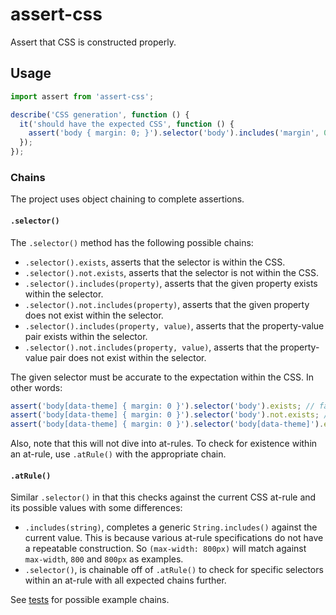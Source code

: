 # assert-css

Assert that CSS is constructed properly.

## Usage

```js
import assert from 'assert-css';

describe('CSS generation', function () {
  it('should have the expected CSS', function () {
    assert('body { margin: 0; }').selector('body').includes('margin', 0);
  });
});
```

### Chains

The project uses object chaining to complete assertions.

#### `.selector()`

The `.selector()` method has the following possible chains:

- `.selector().exists`, asserts that the selector is within the CSS.
- `.selector().not.exists`, asserts that the selector is not within the CSS.
- `.selector().includes(property)`, asserts that the given property exists within the selector.
- `.selector().not.includes(property)`, asserts that the given property does not exist within the selector.
- `.selector().includes(property, value)`, asserts that the property-value pair exists within the selector.
- `.selector().not.includes(property, value)`, asserts that the property-value pair does not exist within the selector.

The given selector must be accurate to the expectation within the CSS. In other words:

```js
assert('body[data-theme] { margin: 0 }').selector('body').exists; // false
assert('body[data-theme] { margin: 0 }').selector('body').not.exists; // true
assert('body[data-theme] { margin: 0 }').selector('body[data-theme]').exists; // true
```

Also, note that this will not dive into at-rules. To check for existence within an at-rule, use `.atRule()` with the appropriate chain.

#### `.atRule()`

Similar `.selector()` in that this checks against the current CSS at-rule and its possible values with some differences:

- `.includes(string)`, completes a generic `String.includes()` against the current value. This is because various at-rule specifications do not have a repeatable construction. So `(max-width: 800px)` will match against `max-width`, `800` and `800px` as examples.
- `.selector()`, is chainable off of `.atRule()` to check for specific selectors within an at-rule with all expected chains further.

See [tests](./test/assert-css.test.js) for possible example chains.